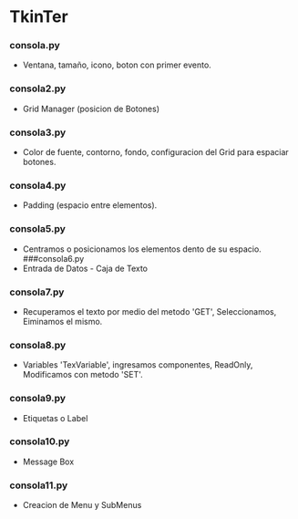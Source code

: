 # TkinTer

### consola.py
- Ventana, tamaño, icono, boton con primer evento.
### consola2.py
- Grid Manager (posicion de Botones)
### consola3.py
- Color de fuente, contorno, fondo, configuracion del Grid para espaciar botones.
### consola4.py
- Padding (espacio entre elementos).
### consola5.py
- Centramos o posicionamos los elementos dento de su espacio.
###consola6.py
- Entrada de Datos - Caja de Texto
### consola7.py
- Recuperamos el texto por medio del metodo 'GET', Seleccionamos, Eiminamos el mismo.
### consola8.py
- Variables 'TexVariable', ingresamos componentes, ReadOnly, Modificamos con metodo 'SET'.
### consola9.py
- Etiquetas o Label
### consola10.py
- Message Box 
### consola11.py
- Creacion de Menu y SubMenus


